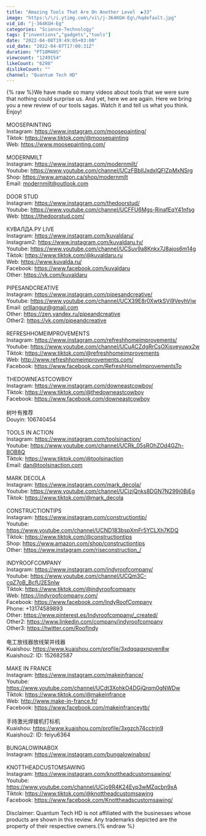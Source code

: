 ```yaml
---
title: "Amazing Tools That Are On Another Level  ▶33"
image: "https:\/\/i.ytimg.com\/vi\/j-364KGH-Eg\/hqdefault.jpg"
vid_id: "j-364KGH-Eg"
categories: "Science-Technology"
tags: ["inventions","gadgets","tools"]
date: "2022-04-08T19:49:05+03:00"
vid_date: "2022-04-07T17:00:31Z"
duration: "PT10M40S"
viewcount: "1249154"
likeCount: "6298"
dislikeCount: ""
channel: "Quantum Tech HD"
---
```

{% raw %}We have made so many videos about tools that we were sure that nothing could surprise us. And yet, here we are again. Here we bring you a new review of our tools sagas. Watch it and tell us what you think. Enjoy!<br /><br />MOOSEPAINTING<br />Instagram: <a rel="nofollow" target="blank" href="https://www.instagram.com/moosepainting/">https://www.instagram.com/moosepainting/</a><br />Tiktok: <a rel="nofollow" target="blank" href="https://www.tiktok.com/@moosepainting">https://www.tiktok.com/@moosepainting</a><br />Web: <a rel="nofollow" target="blank" href="https://www.moosepainting.com/">https://www.moosepainting.com/</a><br /><br />MODERNMILT<br />Instagram: <a rel="nofollow" target="blank" href="https://www.instagram.com/modernmilt/">https://www.instagram.com/modernmilt/</a><br />Youtube: <a rel="nofollow" target="blank" href="https://www.youtube.com/channel/UCzFBbIlJxdxlQFlZpMxNSrg">https://www.youtube.com/channel/UCzFBbIlJxdxlQFlZpMxNSrg</a><br />Shop: <a rel="nofollow" target="blank" href="https://www.amazon.ca/shop/modernmilt">https://www.amazon.ca/shop/modernmilt</a><br />Email: modernmilt@outlook.com<br /><br />DOOR STUD<br />Instagram: <a rel="nofollow" target="blank" href="https://www.instagram.com/thedoorstud/">https://www.instagram.com/thedoorstud/</a><br />Youtube: <a rel="nofollow" target="blank" href="https://www.youtube.com/channel/UCFFU6Mgs-RinafEqY41nfsg">https://www.youtube.com/channel/UCFFU6Mgs-RinafEqY41nfsg</a><br />Web: <a rel="nofollow" target="blank" href="https://thedoorstud.com/">https://thedoorstud.com/</a><br /><br />КУВАЛДА.РУ LIVE<br />Instagram: <a rel="nofollow" target="blank" href="https://www.instagram.com/kuvaldaru/">https://www.instagram.com/kuvaldaru/</a><br />Instagram2: <a rel="nofollow" target="blank" href="https://www.instagram.com/kuvaldaru.tv/">https://www.instagram.com/kuvaldaru.tv/</a><br />Youtube: <a rel="nofollow" target="blank" href="https://www.youtube.com/channel/UCSuv9a8Knkx7J8ajos6m14g">https://www.youtube.com/channel/UCSuv9a8Knkx7J8ajos6m14g</a><br />Tiktok: <a rel="nofollow" target="blank" href="https://www.tiktok.com/@kuvaldaru.ru">https://www.tiktok.com/@kuvaldaru.ru</a><br />Web: <a rel="nofollow" target="blank" href="https://www.kuvalda.ru/">https://www.kuvalda.ru/</a><br />Facebook: <a rel="nofollow" target="blank" href="https://www.facebook.com/kuvaldaru">https://www.facebook.com/kuvaldaru</a><br />Other: <a rel="nofollow" target="blank" href="https://vk.com/kuvaldaru">https://vk.com/kuvaldaru</a><br /><br />PIPESANDCREATIVE<br />Instagram: <a rel="nofollow" target="blank" href="https://www.instagram.com/pipesandcreative/">https://www.instagram.com/pipesandcreative/</a><br />Youtube: <a rel="nofollow" target="blank" href="https://www.youtube.com/channel/UCX39E8r0XwtkSVi9VeyhVjw">https://www.youtube.com/channel/UCX39E8r0XwtkSVi9VeyhVjw</a><br />Email: orlllangur@gmail.com<br />Other: <a rel="nofollow" target="blank" href="https://zen.yandex.ru/pipeandcreative">https://zen.yandex.ru/pipeandcreative</a><br />Other2: <a rel="nofollow" target="blank" href="https://vk.com/pipeandcreative">https://vk.com/pipeandcreative</a><br /><br />REFRESHHOMEIMPROVEMENTS<br />Instagram: <a rel="nofollow" target="blank" href="https://www.instagram.com/refreshhomeimprovements/">https://www.instagram.com/refreshhomeimprovements/</a><br />Youtube: <a rel="nofollow" target="blank" href="https://www.youtube.com/channel/UCuACZdgRrCsOXjsveyuwx2w">https://www.youtube.com/channel/UCuACZdgRrCsOXjsveyuwx2w</a><br />Tiktok: <a rel="nofollow" target="blank" href="https://www.tiktok.com/@refreshhomeimprovements">https://www.tiktok.com/@refreshhomeimprovements</a><br />Web: <a rel="nofollow" target="blank" href="http://www.refreshhomeimprovements.com/">http://www.refreshhomeimprovements.com/</a><br />Facebook: <a rel="nofollow" target="blank" href="https://www.facebook.com/RefreshHomeImprovementsTo">https://www.facebook.com/RefreshHomeImprovementsTo</a><br /><br />THEDOWNEASTCOWBOY<br />Instagram: <a rel="nofollow" target="blank" href="https://www.instagram.com/downeastcowboy/">https://www.instagram.com/downeastcowboy/</a><br />Tiktok: <a rel="nofollow" target="blank" href="https://www.tiktok.com/@thedowneastcowboy">https://www.tiktok.com/@thedowneastcowboy</a><br />Facebook: <a rel="nofollow" target="blank" href="https://www.facebook.com/downeastcowboy">https://www.facebook.com/downeastcowboy</a><br /><br />树叶有推荐<br />Douyin: 106740454<br /><br />TOOLS IN ACTION<br />Instagram: <a rel="nofollow" target="blank" href="https://www.instagram.com/toolsinaction/">https://www.instagram.com/toolsinaction/</a><br />Youtube: <a rel="nofollow" target="blank" href="https://www.youtube.com/channel/UCRk_05sROhZOd4GZh-BOB8Q">https://www.youtube.com/channel/UCRk_05sROhZOd4GZh-BOB8Q</a><br />Tiktok: <a rel="nofollow" target="blank" href="https://www.tiktok.com/@toolsinaction">https://www.tiktok.com/@toolsinaction</a><br />Email: dan@toolsinaction.com<br /><br />MARK DECOLA<br />Instagram: <a rel="nofollow" target="blank" href="https://www.instagram.com/mark_decola/">https://www.instagram.com/mark_decola/</a><br />Youtube: <a rel="nofollow" target="blank" href="https://www.youtube.com/channel/UCjzjQnks8DGN7N299i0BjEg">https://www.youtube.com/channel/UCjzjQnks8DGN7N299i0BjEg</a><br />Tiktok: <a rel="nofollow" target="blank" href="https://www.tiktok.com/@mark_decola">https://www.tiktok.com/@mark_decola</a><br /><br />CONSTRUCTIONTIPS<br />Instagram: <a rel="nofollow" target="blank" href="https://www.instagram.com/constructiontip/">https://www.instagram.com/constructiontip/</a><br />Youtube: <a rel="nofollow" target="blank" href="https://www.youtube.com/channel/UCND183bspXmFr5YCLXh7KDQ">https://www.youtube.com/channel/UCND183bspXmFr5YCLXh7KDQ</a><br />Tiktok: <a rel="nofollow" target="blank" href="https://www.tiktok.com/@constructiontips">https://www.tiktok.com/@constructiontips</a><br />Shop: <a rel="nofollow" target="blank" href="https://www.amazon.com/shop/constructiontips">https://www.amazon.com/shop/constructiontips</a><br />Other: <a rel="nofollow" target="blank" href="https://www.instagram.com/riseconstruction_/">https://www.instagram.com/riseconstruction_/</a><br /><br />INDYROOFCOMPANY<br />Instagram: <a rel="nofollow" target="blank" href="https://www.instagram.com/indyroofcompany/">https://www.instagram.com/indyroofcompany/</a><br />Youtube: <a rel="nofollow" target="blank" href="https://www.youtube.com/channel/UCQm3C-cqZ7oB_BcfU2ESnlw">https://www.youtube.com/channel/UCQm3C-cqZ7oB_BcfU2ESnlw</a><br />Tiktok: <a rel="nofollow" target="blank" href="https://www.tiktok.com/@indyroofcompany">https://www.tiktok.com/@indyroofcompany</a><br />Web: <a rel="nofollow" target="blank" href="https://indyroofcompany.com/">https://indyroofcompany.com/</a><br />Facebook: <a rel="nofollow" target="blank" href="https://www.facebook.com/IndyRoofCompany">https://www.facebook.com/IndyRoofCompany</a><br />Phone: +13174589893<br />Other: <a rel="nofollow" target="blank" href="https://www.pinterest.es/Indyroofcompany/_created/">https://www.pinterest.es/Indyroofcompany/_created/</a><br />Other2: <a rel="nofollow" target="blank" href="https://www.linkedin.com/company/indyroofcompany">https://www.linkedin.com/company/indyroofcompany</a><br />Other3: <a rel="nofollow" target="blank" href="https://twitter.com/RoofIndy">https://twitter.com/RoofIndy</a><br /><br />电工放线器放线架并线器<br />Kuaishou: <a rel="nofollow" target="blank" href="https://www.kuaishou.com/profile/3xdqqagxnpven8w">https://www.kuaishou.com/profile/3xdqqagxnpven8w</a><br />Kuaishou2: ID: 152682587<br /><br />MAKE IN FRANCE<br />Instagram: <a rel="nofollow" target="blank" href="https://www.instagram.com/makeinfrance/">https://www.instagram.com/makeinfrance/</a><br />Youtube: <a rel="nofollow" target="blank" href="https://www.youtube.com/channel/UCdt3XohkO4DGjQrqm0gNWDw">https://www.youtube.com/channel/UCdt3XohkO4DGjQrqm0gNWDw</a><br />Tiktok: <a rel="nofollow" target="blank" href="https://www.tiktok.com/@makeinfrance">https://www.tiktok.com/@makeinfrance</a><br />Web: <a rel="nofollow" target="blank" href="http://www.make-in-france.fr/">http://www.make-in-france.fr/</a><br />Facebook: <a rel="nofollow" target="blank" href="https://www.facebook.com/makeinfranceytb/">https://www.facebook.com/makeinfranceytb/</a><br /><br />手持激光焊接机打标机<br />Kuaishou: <a rel="nofollow" target="blank" href="https://www.kuaishou.com/profile/3xgzch74cctrjn9">https://www.kuaishou.com/profile/3xgzch74cctrjn9</a><br />Kuaishou2: ID: feiyu6364<br /><br />BUNGALOWINABOX<br />Instagram: <a rel="nofollow" target="blank" href="https://www.instagram.com/bungalowinabox/">https://www.instagram.com/bungalowinabox/</a><br /><br />KNOTTHEADCUSTOMSAWING<br />Instagram: <a rel="nofollow" target="blank" href="https://www.instagram.com/knottheadcustomsawing/">https://www.instagram.com/knottheadcustomsawing/</a><br />Youtube: <a rel="nofollow" target="blank" href="https://www.youtube.com/channel/UCjo9R4K24Eyp3wMZqcbn9xA">https://www.youtube.com/channel/UCjo9R4K24Eyp3wMZqcbn9xA</a><br />Tiktok: <a rel="nofollow" target="blank" href="https://www.tiktok.com/@knottheadcustomsawing">https://www.tiktok.com/@knottheadcustomsawing</a><br />Facebook: <a rel="nofollow" target="blank" href="https://www.facebook.com/Knottheadscustomsawing/">https://www.facebook.com/Knottheadscustomsawing/</a><br /><br />Disclaimer: Quantum Tech HD is not affiliated with the businesses whose products are shown in this review. Any trademarks depicted are the property of their respective owners.{% endraw %}
